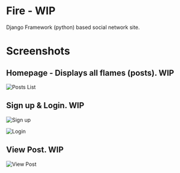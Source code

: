 # Fire - WIP
Django Framework (python) based social network site.

# Screenshots

## Homepage - Displays all flames (posts). WIP
![Posts List](https://i.imgur.com/c7HoByu.png)

## Sign up & Login. WIP
![Sign up](https://i.imgur.com/KT1scVo.png)

![Login](https://i.imgur.com/S3j6hn3.png)

## View Post. WIP

![View Post](https://i.imgur.com/MsJl41v.png)
